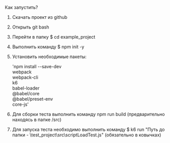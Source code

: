 Как запустить?
1. Скачать проект из github
2. Открыть git bash
3. Перейти в папку $ cd example_project
4. Выполнить команду $ npm init -y
5. Установить необходимые пакеты:

   'npm install --save-dev \
      webpack \
      webpack-cli \
      k6 \
      babel-loader \
      @babel/core \
      @babel/preset-env \
      core-js'

7. Для сборки теста выполнить команду npm run build (предварительно находясь в папке /src)
8. Для запуска теста необходимо выполнить команду $ k6 run "Путь до папки - \test_project\src\scriptLoadTest.js" (обязательно в ковычках)
